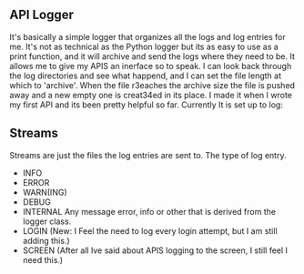 ## API Logger

It's basically a simple logger that organizes all the logs and log entries for me. It's not as technical as the Python logger but its as easy to use as a print function, and it will archive and send the logs where they need to be. It allows me to give my APIS an inerface so to speak. I can look back through the log directories and see what happend, and I can set the file length at which to 'archive'. When the file r3eaches the archive size the file is pushed away and a new empty one is creat34ed in its place. I made it when I wrote my first API and its been pretty helpful so far. Currently It is set up to log:

## Streams

Streams are just the files the log entries are sent to. The type of log entry.

- INFO
- ERROR
- WARN(ING)
- DEBUG
- INTERNAL Any message error, info or other that is derived from the logger class.
- LOGIN (New: I Feel the need to log every login attempt, but I am still adding this.)
- SCREEN (After all Ive said about APIS logging to the screen, I still feel I need this.)

